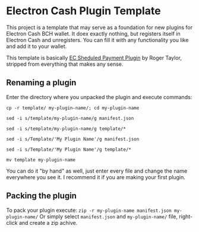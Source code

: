 # Electron Cash Plugin Template

This project is a template that may serve as a foundation for new plugins for Electron Cash BCH wallet. 
It doex exactly nothing, but registers itself in Electron Cash and unregisters. You can fill it with any functionality you like
and add it to your wallet.

This template is basically [EC Sheduled Payment Plugin](https://github.com/rt121212121/electron_cash_scheduled_payments_plugin) 
by Roger Taylor, stripped from everything that makes any sense. 

## Renaming a plugin
Enter the directory where you unpacked the plugin and execute commands:

```cp -r template/ my-plugin-name/; cd my-plugin-name```

```sed -i s/template/my-plugin-name/g manifest.json```

```sed -i s/template/my-plugin-name/g template/*```

```sed -i s/Template/'My Plugin Name'/g manifest.json```

```sed -i s/Template/'My Plugin Name'/g template/*```

```mv template my-plugin-name```

You can do it "by hand" as well, just enter every file and change the name everywhere you see it. I recommend it if you are making your first plugin.

## Packing the plugin
To pack your plugin execute:
```zip -r my-plugin-name manifest.json my-plugin-name/```
Or simply select ```manifest.json``` and ```my-plugin-name/``` file, right-click and create a zip achive. 


